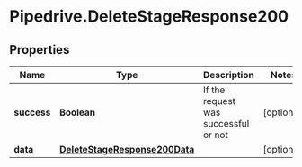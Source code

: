 # Pipedrive.DeleteStageResponse200

## Properties

Name | Type | Description | Notes
------------ | ------------- | ------------- | -------------
**success** | **Boolean** | If the request was successful or not | [optional] 
**data** | [**DeleteStageResponse200Data**](DeleteStageResponse200Data.md) |  | [optional] 



